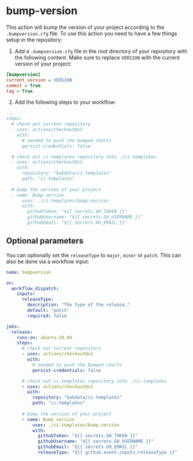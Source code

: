 # bump-version
This action will bump the version of your project according to the `.bumpversion.cfg` file. To use this action you need to have a few things setup in the repository:

1. Add a `.bumpversion.cfg` file in the root directory of your repository with the following content. Make sure to replace `VERSION` with the current version of your project:
```cfg
[bumpversion]
current_version = VERSION
commit = True
tag = True
```

2. Add the following steps to your workflow:
```yaml
...
steps:
  # check out current repository
  - uses: actions/checkout@v2
    with:
      # needed to push the bumped charts
      persist-credentials: false

  # check out ci-templates repository into ./ci-templates
  - uses: actions/checkout@v2
    with:
      repository: "bakdata/ci-templates"
      path: "ci-templates"
  
  # bump the version of your project
  - name: Bump version
      uses: ./ci-templates/bump-version
      with:
        githubToken: "${{ secrets.GH_TOKEN }}"
        githubUsername: "${{ secrets.GH_USERNAME }}"
        githubEmail: "${{ secrets.GH_EMAIL }}"
```

## Optional parameters
You can optionally set the `releaseType` to `major`, `minor` or `patch`. This can also be done via a workflow input:
```yaml
name: bumpversion

on:
  workflow_dispatch:
    inputs:
      releaseType:
        description: "The type of the release."
        default: "patch"
        required: false

jobs:
  release:
    runs-on: ubuntu-20.04
    steps:
      # check out current repository
      - uses: actions/checkout@v2
        with:
          # needed to push the bumped charts
          persist-credentials: false

      # check out ci-templates repository into ./ci-templates
      - uses: actions/checkout@v2
        with:
          repository: "bakdata/ci-templates"
          path: "ci-templates"
      
      # bump the version of your project
      - name: Bump version
          uses: ./ci-templates/bump-version
          with:
            githubToken: "${{ secrets.GH_TOKEN }}"
            githubUsername: "${{ secrets.GH_USERNAME }}"
            githubEmail: "${{ secrets.GH_EMAIL }}"
            releaseType: "${{ github.event.inputs.releaseType }}"
```
